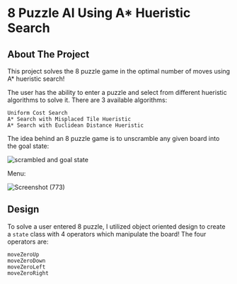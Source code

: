 # 8 Puzzle AI Using A* Hueristic Search
## About The Project


This project solves the 8 puzzle game in the optimal number of moves using A* hueristic search!


The user has the ability to enter a puzzle and select from different hueristic algorithms to solve it. There are 3 available algorithms: 
```
Uniform Cost Search
A* Search with Misplaced Tile Hueristic
A* Search with Euclidean Distance Hueristic
```


The idea behind an 8 puzzle game is to unscramble any given board into the goal state:


![scrambled and goal state](https://user-images.githubusercontent.com/43623351/198106094-1239b2c5-1471-4a5a-9f1a-0ea3f5ee9f44.png)


Menu:


![Screenshot (773)](https://user-images.githubusercontent.com/43623351/198103289-692103ad-e127-4adf-bbf0-8acd29312b70.png)



## Design


To solve a user entered 8 puzzle, I utilized object oriented design to create a `state` class with 4 operators which manipulate the board! The four operators are:
```
moveZeroUp
moveZeroDown
moveZeroLeft
moveZeroRight
````


